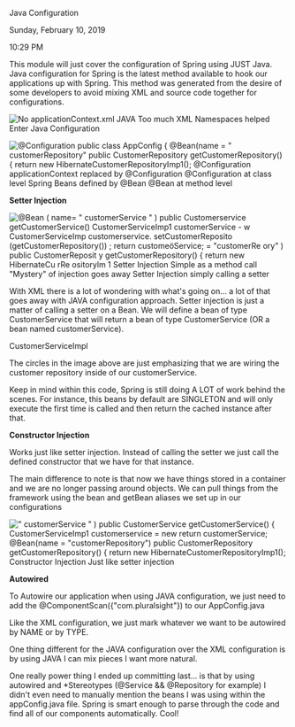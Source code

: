 Java Configuration

Sunday, February 10, 2019

10:29 PM

This module will just cover the configuration of Spring using JUST Java. Java configuration for Spring is the latest method available to hook our applications up with Spring. This method was generated from the desire of some developers to avoid mixing XML and source code together for configurations.

![No applicationContext.xml JAVA Too much XML Namespaces helped Enter Java Configuration ](004_Java_Configuration_000.png)

![\@Configuration public class AppConfig { \@Bean(name = \" customerRepository\" public CustomerRepository getCustomerRepository() { return new HibernateCustomerRepositoryImp1(); \@Configuration applicationContext replaced by \@Configuration \@Configuration at class level Spring Beans defined by \@Bean \@Bean at method level ](004_Java_Configuration_001.png)

**Setter Injection**

![\@Bean ( name= \" customerService \" ) public Customerservice getCustomerService() CustomerServiceImp1 customerService - w CustomerServiceImp customerservice. setCustomerReposito (getCustomerRepository()) ; return customeöService; = \"customerRe ory\" ) public CustomerReposit y getCustomerRepository() { return new HibernateCu rRe ositorylm 1 Setter Injection Simple as a method call \"Mystery\" of injection goes away Setter Injection simply calling a setter ](004_Java_Configuration_002.png)

With XML there is a lot of wondering with what\'s going on... a lot of that goes away with JAVA configuration approach. Setter injection is just a matter of calling a setter on a Bean. We will define a bean of type CustomerService that will return a bean of type CustomerService (OR a bean named customerService).

CustomerServiceImpl

The circles in the image above are just emphasizing that we are wiring the customer repository inside of our customerService.

Keep in mind within this code, Spring is still doing A LOT of work behind the scenes. For instance, this beans by default are SINGLETON and will only execute the first time is called and then return the cached instance after that.

**Constructor Injection**

Works just like setter injection. Instead of calling the setter we just call the defined constructor that we have for that instance.

The main difference to note is that now we have things stored in a container and we are no longer passing around objects. We can pull things from the framework using the bean and getBean aliases we set up in our configurations

![\" customerService \" ) public CustomerService getCustomerService() { CustomerServiceImp1 customerservice = new return customerService; \@Bean(name = \"customerRepository\") public CustomerRepository getCustomerRepository() { return new HibernateCustomerRepositoryImp1(); Constructor Injection Just like setter injection ](004_Java_Configuration_003.png)

**Autowired**

To Autowire our application when using JAVA configuration, we just need to add the \@ComponentScan({\"com.pluralsight\"}) to our AppConfig.java

Like the XML configuration, we just mark whatever we want to be autowired by NAME or by TYPE.

One thing different for the JAVA configuration over the XML configuration is by using JAVA I can mix pieces I want more natural.

One really power thing I ended up committing last... is that by using autowired and \*Stereotypes (@Service && \@Repository for example) I didn\'t even need to manually mention the beans I was using within the appConfig.java file. Spring is smart enough to parse through the code and find all of our components automatically. Cool!
